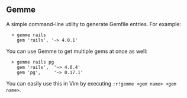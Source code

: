 ## Gemme ##

A simple command-line utility to generate Gemfile entries. For example:

```
  > gemme rails
    gem 'rails', '~> 4.0.1'
```

You can use Gemme to get multiple gems at once as well:

```
  > gemme rails pg
    gem 'rails',  '~> 4.0.4'
    gem 'pg',     '~> 0.17.1'
```

You can easily use this in Vim by executing `:r!gemme <gem name> <gem name>`.
